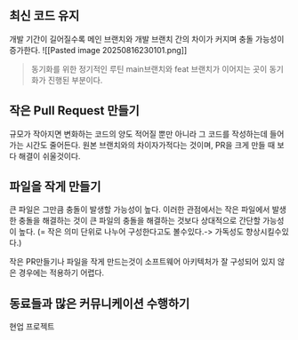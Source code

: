 ## 최신 코드 유지
개발 기간이 길어질수록 메인 브랜치와 개발 브랜치 간의 차이가 커지며 충돌 가능성이 증가한다.
![[Pasted image 20250816230101.png]]
> 동기화를 위한 정기적인 루틴 main브랜치와 feat 브랜치가 이어지는 곳이 동기화가 진행된 부분이다.

## 작은 Pull Request 만들기
규모가 작아지면 변화하는 코드의 양도 적어질 뿐만 아니라 그 코드를 작성하는데 들어가는 시간도 줄어든다. 원본 브랜치와의 차이자가적다는 것이며, PR을 크게 만들 때 보다 해결이 쉬울것이다.

## 파일을 작게 만들기
큰 파일은 그만큼 충돌이 발생할 가능성이 높다. 이러한 관점에서는 작은 파일에서 발생한 충돌을 해결하는 것이 큰 파일의 충돌을 해결하는 것보다 상대적으로 간단할 가능성이 높다.
(= 작은 의미 단위로 나누어 구성한다고도 볼수있다.-> 가독성도 향상시킬수있다.)

작은 PR만들기나 파일을 작게 만드는것이 소프트웨어 아키텍처가 잘 구성되어 있지 않은 경우에는 적용하기 어렵다.

## 동료들과 많은 커뮤니케이션 수행하기
현업 프로젝트